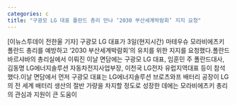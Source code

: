 ```yaml
---
categories: c
title: "구광모 LG 대표 폴란드 총리 만나 ‘2030 부산세계박람회’ 지지 요청"
---
```

[이뉴스투데이 전한울 기자] 구광모 LG 대표가 3일(현지시간) 마테우슈 모라비에츠키 폴란드 총리를 예방하고 ‘2030 부산세계박람회’의 유치를 위한 지지를 요청했다.폴란드 바르샤바의 총리실에서 이뤄진 이날 면담에는 구광모 LG 대표, 임훈민 주 폴란드대사, 김동명 LG에너지솔루션 자동차전지사업부장, 이천국 LG전자 유럽지역대표 등이 참석했다.이날 면담에서 먼저 구광모 대표는 LG에너지솔루션 브로츠와프 배터리 공장이 LG의 전 세계 배터리 생산의 절반 가량을 차지할 정도로 성장한 데에는 모라비에츠키 총리의 관심과 지원이 큰 도움이